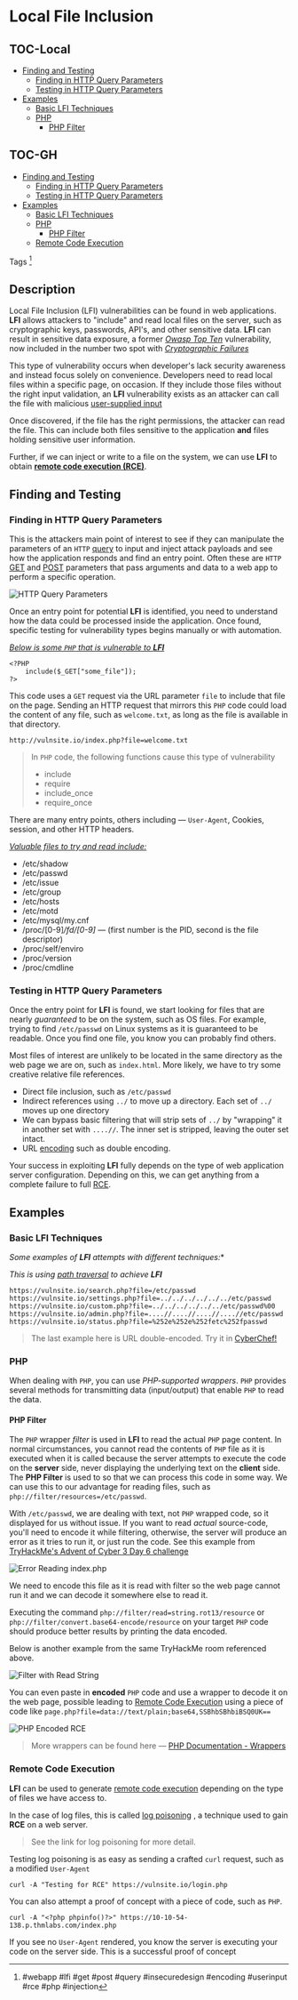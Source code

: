 # Local File Inclusion

## TOC-Local
- [Finding and Testing](#Finding%20and%20Testing)
	- [Finding in HTTP Query Parameters](#Finding%20in%20HTTP%20Query%20Parameters)
	- [Testing in HTTP Query Parameters](#Testing%20in%20HTTP%20Query%20Parameters)
- [Examples](#Examples)
	- [Basic LFI Techniques](#Basic%20LFI%20Techniques)
	- [PHP](#PHP)
		- [PHP Filter](#PHP%20Filter)

## TOC-GH
- [Finding and Testing](#Finding-and-Testing)
	- [Finding in HTTP Query Parameters](#Finding-in-HTTP-Query-Parameters)
	- [Testing in HTTP Query Parameters](#Testing-in-HTTP-Query-Parameters)
- [Examples](#Examples)
	- [Basic LFI Techniques](#Basic-LFI-Techniques)
	- [PHP](#PHP)
		- [PHP Filter](#PHP-Filter)
	- [Remote Code Execution](#Remote%20Code%20Execution)

Tags [^1]

[^1]: #webapp #lfi #get #post #query #insecuredesign #encoding #userinput #rce #php #injection 
## Description
Local File Inclusion (LFI) vulnerabilities can be found in web applications. **LFI** allows attackers to "include" and read local files on the server, such as cryptographic keys, passwords, API's, and other sensitive data. **LFI** can result in sensitive data exposure, a former [*Owasp Top Ten*](https://owasp.org/www-project-top-ten/) vulnerability, now included in the number two spot with [*Cryptographic Failures*](cryptographic_failures.md)

This type of vulnerability occurs when developer's lack security awareness and instead focus solely on convenience. Developers need to read local files within a specific page, on occasion. If they include those files without the right input validation, an **LFI** vulnerability exists as an attacker can call the file with malicious [user-supplied input](../concepts/user_supplied_input.md)

Once discovered, if the file has the right permissions, the attacker can read the file. This can include both files sensitive to the application **and** files holding sensitive user information. 

Further, if we can inject or write to a file on the system, we can use **LFI** to obtain [**remote code execution (RCE)**](remote_code_execution_rce.md).
## Finding and Testing

###  Finding in HTTP Query Parameters
This is the attackers main point of interest to see if they can manipulate the parameters of an `HTTP` [query](../concepts/queries.md) to input and inject attack payloads and see how the application responds and find an entry point. Often these are `HTTP` [GET](../concepts/web/GET.md) and [POST](../concepts/web/POST.md) parameters that pass arguments and data to a web app to perform a specific operation. 

![HTTP Query Parameters](../concepts/concepts_photos/HTTP_Query_Parameters.png)

Once an entry point for potential **LFI** is identified, you need to understand how the data could be processed inside the application. Once found, specific testing for vulnerability types begins manually or with automation. 

<u>*Below is some `PHP` that is vulnerable to **LFI***</u>

```
<?PHP
	include($_GET["some_file"]);
?>
```

This code uses a `GET` request via the URL parameter `file` to include that file on the page. Sending an HTTP request that mirrors this `PHP` code could load the content of any file, such as `welcome.txt`, as long as the file is available in that directory.

`http://vulnsite.io/index.php?file=welcome.txt`

> In `PHP` code, the following functions cause this type of vulnerability
> - include
> - require
> - include_once
> - require_once

There are many entry points, others including &mdash; `User-Agent`, Cookies, session, and other HTTP headers. 

<u>*Valuable files to try and read include:*</u>
- /etc/shadow
- /etc/passwd
- /etc/issue
- /etc/group
- /etc/hosts
- /etc/motd
- /etc/mysql/my.cnf
- /proc/[0-9]*/fd/[0-9]* &mdash; (first number is the PID, second is the file descriptor)
- /proc/self/enviro
- /proc/version
- /proc/cmdline


### Testing in HTTP Query Parameters
Once the entry point for **LFI** is found, we start looking for files that are nearly *guaranteed* to be on the system, such as OS files. For example, trying to find `/etc/passwd` on Linux systems as it is guaranteed to be readable. Once you find one file, you know you can probably find others.

Most files of interest are unlikely to be located in the same directory as the web page we are on, such as `index.html`. More likely, we have to try some creative relative file references. 
- Direct file inclusion, such as `/etc/passwd`
- Indirect references using `../` to move up a directory. Each set of `../` moves up one directory
- We can bypass basic filtering that will strip sets of `../` by "wrapping" it in another set with `....//`. The inner set is stripped, leaving the outer set intact. 
- URL [encoding](../concepts/encoding_decoding.md) such as double encoding. 

Your success in exploiting **LFI** fully depends on the type of web application server configuration. Depending on this, we can get anything from a complete failure to full [RCE](remote_code_execution_rce.md).

## Examples

### Basic LFI Techniques
*Some examples of **LFI** attempts with different techniques:**

*This is using [path traversal](path_traversal.md) to achieve **LFI***
```
https://vulnsite.io/search.php?file=/etc/passwd
https://vulnsite.io/settings.php?file=../../../../../../etc/passwd
https://vulnsite.io/custom.php?file=../../../../../../etc/passwd%00 
https://vulnsite.io/admin.php?file=....//....//....//....//etc/passwd 
https://vulnsite.io/status.php?file=%252e%252e%252fetc%252fpasswd
```
> The last example here is URL double-encoded. Try it in [CyberChef!](https://gchq.github.io/CyberChef/#recipe=URL_Decode()URL_Decode()&input=JTI1MmUlMjUyZSUyNTJmZXRjJTI1MmY)

### PHP 
When dealing with `PHP`, you can use *PHP-supported wrappers*. `PHP` provides several methods for transmitting data (input/output) that enable `PHP` to read the data. 

#### PHP Filter
The `PHP` wrapper *filter*  is used in **LFI** to read the actual `PHP` page content. In normal circumstances, you cannot read the contents of  `PHP` file as it is executed when it is called because the server attempts to execute the code on the **server** side, never displaying the underlying text on the **client** side. The **PHP Filter** is used to so that we can process this code in some way. We can use this to our advantage for reading files, such as `php://filter/resources=/etc/passwd`. 

With `/etc/passwd`, we are dealing with text, not `PHP` wrapped code, so it displayed for us without issue. If you want to read *actual* source-code, you'll need to encode it while filtering, otherwise, the server will produce an error as it tries to run it, or just run the code. See this example from [TryHackMe's Advent of Cyber 3 Day 6 challenge](https://tryhackme.com/room/adventofcyber3)

![Error Reading index.php](../../TryHackMe/events/AoC-2021/AoC-2021_Photos/Day_6/6.0_AoC-Day-6_12-23-21-Error-Reading-index-php.png)

We need to encode this file as it is read with filter so the web page cannot run it and we can decode it somewhere else to read it. 

Executing the command `php://filter/read=string.rot13/resource` or `php://filter/convert.base64-encode/resource` on your target `PHP` code should produce better results by printing the data encoded. 

Below is another example from the same TryHackMe room referenced above.

![Filter with Read String](../../TryHackMe/events/AoC-2021/AoC-2021_Photos/Day_6/7.0_AoC-Day-6_12-23-21-Filter-Read-String.png)

You can even paste in **encoded** `PHP` code and use a wrapper to decode it on the web page, possible leading to [Remote Code Execution](remote_code_execution_rce.md) using a piece of code like `page.php?file=data://text/plain;base64,SSBhbSBhbiBSQ0UK==`

![PHP Encoded RCE](../../TryHackMe/events/AoC-2021/AoC-2021_Photos/Day_6/11.0_AoC-Day-6_12-23-21-PHP-Encoded-RCE.png)

> More wrappers can be found here &mdash; [PHP Documentation - Wrappers](https://www.php.net/manual/en/wrappers.php.php) 

### Remote Code Execution
**LFI** can be used to generate [remote code execution](remote_code_execution_rce.md) depending on the type of files we have access to. 

In the case of log files, this is called [log poisoning](log_poisoning.md) , a technique used to gain **RCE** on a web server. 

> See the link for log poisoning for more detail. 

Testing log poisoning is as easy as sending a crafted `curl` request, such as a modified `User-Agent`

`curl -A "Testing for RCE" https://vulnsite.io/login.php`
 
 You can also attempt a proof of concept with a piece of code, such as `PHP`. 
 
 `curl -A "<?php phpinfo()?>" https://10-10-54-138.p.thmlabs.com/index.php`
 
 If you see no `User-Agent` rendered, you know the server is executing your code on the server side. This is a successful proof of concept
